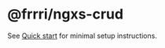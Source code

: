 # @frrri/ngxs-crud

See [Quick start](https://bitflut.gitbook.io/frrri/) for minimal setup instructions.
